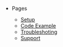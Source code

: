 - Pages

  - [Setup](setup.md)
  - [Code Example](code-example.md)
  - [Troubleshoting](troubleshoting.md)
  - [Support](support.md)
